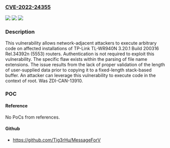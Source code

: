 ### [CVE-2022-24355](https://cve.mitre.org/cgi-bin/cvename.cgi?name=CVE-2022-24355)
![](https://img.shields.io/static/v1?label=Product&message=TL-WR940N&color=blue)
![](https://img.shields.io/static/v1?label=Version&message=n%2Fa&color=blue)
![](https://img.shields.io/static/v1?label=Vulnerability&message=CWE-121%3A%20Stack-based%20Buffer%20Overflow&color=brighgreen)

### Description

This vulnerability allows network-adjacent attackers to execute arbitrary code on affected installations of TP-Link TL-WR940N 3.20.1 Build 200316 Rel.34392n (5553) routers. Authentication is not required to exploit this vulnerability. The specific flaw exists within the parsing of file name extensions. The issue results from the lack of proper validation of the length of user-supplied data prior to copying it to a fixed-length stack-based buffer. An attacker can leverage this vulnerability to execute code in the context of root. Was ZDI-CAN-13910.

### POC

#### Reference
No PoCs from references.

#### Github
- https://github.com/Tig3rHu/MessageForV

